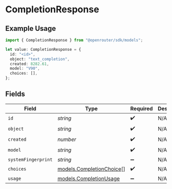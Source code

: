 # CompletionResponse

## Example Usage

```typescript
import { CompletionResponse } from "@openrouter/sdk/models";

let value: CompletionResponse = {
  id: "<id>",
  object: "text_completion",
  created: 8282.61,
  model: "V90",
  choices: [],
};
```

## Fields

| Field                                                      | Type                                                       | Required                                                   | Description                                                |
| ---------------------------------------------------------- | ---------------------------------------------------------- | ---------------------------------------------------------- | ---------------------------------------------------------- |
| `id`                                                       | *string*                                                   | :heavy_check_mark:                                         | N/A                                                        |
| `object`                                                   | *string*                                                   | :heavy_check_mark:                                         | N/A                                                        |
| `created`                                                  | *number*                                                   | :heavy_check_mark:                                         | N/A                                                        |
| `model`                                                    | *string*                                                   | :heavy_check_mark:                                         | N/A                                                        |
| `systemFingerprint`                                        | *string*                                                   | :heavy_minus_sign:                                         | N/A                                                        |
| `choices`                                                  | [models.CompletionChoice](../models/completionchoice.md)[] | :heavy_check_mark:                                         | N/A                                                        |
| `usage`                                                    | [models.CompletionUsage](../models/completionusage.md)     | :heavy_minus_sign:                                         | N/A                                                        |